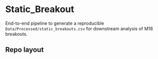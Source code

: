# Static_Breakout

End-to-end pipeline to generate a reproducible `Data/Processed/static_breakouts.csv` for downstream analysis of M18 breakouts.

## Repo layout
